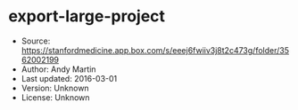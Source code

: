 # export-large-project

* Source: https://stanfordmedicine.app.box.com/s/eeej6fwiiv3j8t2c473g/folder/3562002199
* Author: Andy Martin
* Last updated: 2016-03-01
* Version: Unknown
* License: Unknown

